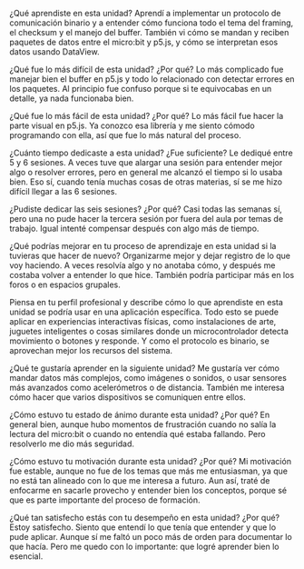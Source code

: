 ¿Qué aprendiste en esta unidad?
Aprendí a implementar un protocolo de comunicación binario y a entender cómo funciona todo el tema del framing, el checksum y el manejo del buffer. También vi cómo se mandan y reciben paquetes de datos entre el micro:bit y p5.js, y cómo se interpretan esos datos usando DataView.

¿Qué fue lo más difícil de esta unidad? ¿Por qué?
Lo más complicado fue manejar bien el buffer en p5.js y todo lo relacionado con detectar errores en los paquetes. Al principio fue confuso porque si te equivocabas en un detalle, ya nada funcionaba bien.

¿Qué fue lo más fácil de esta unidad? ¿Por qué?
Lo más fácil fue hacer la parte visual en p5.js. Ya conozco esa librería y me siento cómodo programando con ella, así que fue lo más natural del proceso.

¿Cuánto tiempo dedicaste a esta unidad? ¿Fue suficiente?
Le dediqué entre 5 y 6 sesiones. A veces tuve que alargar una sesión para entender mejor algo o resolver errores, pero en general me alcanzó el tiempo si lo usaba bien. Eso sí, cuando tenía muchas cosas de otras materias, sí se me hizo difícil llegar a las 6 sesiones.

¿Pudiste dedicar las seis sesiones? ¿Por qué?
Casi todas las semanas sí, pero una no pude hacer la tercera sesión por fuera del aula por temas de trabajo. Igual intenté compensar después con algo más de tiempo.

¿Qué podrías mejorar en tu proceso de aprendizaje en esta unidad si la tuvieras que hacer de nuevo?
Organizarme mejor y dejar registro de lo que voy haciendo. A veces resolvía algo y no anotaba cómo, y después me costaba volver a entender lo que hice. También podría participar más en los foros o en espacios grupales.

Piensa en tu perfil profesional y describe cómo lo que aprendiste en esta unidad se podría usar en una aplicación específica.
Todo esto se puede aplicar en experiencias interactivas físicas, como instalaciones de arte, juguetes inteligentes o cosas similares donde un microcontrolador detecta movimiento o botones y responde. Y como el protocolo es binario, se aprovechan mejor los recursos del sistema.

¿Qué te gustaría aprender en la siguiente unidad?
Me gustaría ver cómo mandar datos más complejos, como imágenes o sonidos, o usar sensores más avanzados como acelerómetros o de distancia. También me interesa cómo hacer que varios dispositivos se comuniquen entre ellos.

¿Cómo estuvo tu estado de ánimo durante esta unidad? ¿Por qué?
En general bien, aunque hubo momentos de frustración cuando no salía la lectura del micro:bit o cuando no entendía qué estaba fallando. Pero resolverlo me dio más seguridad.

¿Cómo estuvo tu motivación durante esta unidad? ¿Por qué?
Mi motivación fue estable, aunque no fue de los temas que más me entusiasman, ya que no está tan alineado con lo que me interesa a futuro. Aun así, traté de enfocarme en sacarle provecho y entender bien los conceptos, porque sé que es parte importante del proceso de formación.

¿Qué tan satisfecho estás con tu desempeño en esta unidad? ¿Por qué?
Estoy satisfecho. Siento que entendí lo que tenía que entender y que lo pude aplicar. Aunque sí me faltó un poco más de orden para documentar lo que hacía. Pero me quedo con lo importante: que logré aprender bien lo esencial.
